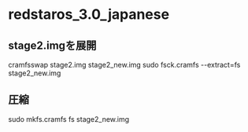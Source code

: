 # redstaros_3.0_japanese

## stage2.imgを展開
cramfsswap stage2.img stage2_new.img
sudo fsck.cramfs --extract=fs stage2_new.img
## 圧縮
sudo mkfs.cramfs fs stage2_new.img
